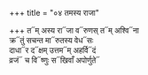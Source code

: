 +++
title = "०४ तमस्य राजा"

+++
त᳓म् अस्य रा᳓जा व᳓रुणस् त᳓म् अश्वि᳓ना  
क्र᳓तुं सचन्त मा᳓रुतस्य वेध᳓सः  
दाधा᳓र द᳓क्षम् उत्तम᳓म् अहर्वि᳓दं  
व्रजं᳓ च वि᳓ष्णुः स᳓खिवाँ अपोर्णुते᳓